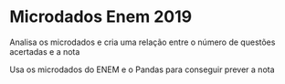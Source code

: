 # Microdados Enem 2019
 Analisa os microdados e cria uma relação entre o número de questões acertadas e a nota

 Usa os microdados do ENEM e o Pandas para conseguir prever a nota
